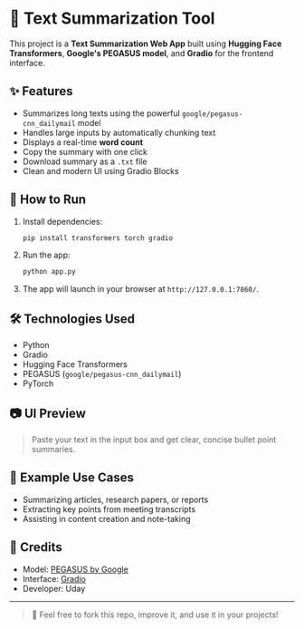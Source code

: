 # 🧠 Text Summarization Tool

This project is a **Text Summarization Web App** built using **Hugging Face Transformers**, **Google's PEGASUS model**, and **Gradio** for the frontend interface.

## ✨ Features

- Summarizes long texts using the powerful `google/pegasus-cnn_dailymail` model
- Handles large inputs by automatically chunking text
- Displays a real-time **word count**
- Copy the summary with one click
- Download summary as a `.txt` file
- Clean and modern UI using Gradio Blocks

## 🚀 How to Run

1. Install dependencies:
   ```bash
   pip install transformers torch gradio
   ```

2. Run the app:
   ```bash
   python app.py
   ```

3. The app will launch in your browser at `http://127.0.0.1:7860/`.

## 🛠 Technologies Used

- Python
- Gradio
- Hugging Face Transformers
- PEGASUS (`google/pegasus-cnn_dailymail`)
- PyTorch

## 📷 UI Preview

> Paste your text in the input box and get clear, concise bullet point summaries.

## 📌 Example Use Cases

- Summarizing articles, research papers, or reports
- Extracting key points from meeting transcripts
- Assisting in content creation and note-taking

## 🙌 Credits

- Model: [PEGASUS by Google](https://huggingface.co/google/pegasus-cnn_dailymail)
- Interface: [Gradio](https://gradio.app)
- Developer: Uday

---

> 🔗 Feel free to fork this repo, improve it, and use it in your projects!
